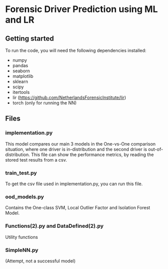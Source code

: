 # Forensic Driver Prediction using ML and LR

## Getting started
To run the code, you will need the following dependencies installed:
* numpy
* pandas
* seaborn
* matplotlib
* sklearn
* scipy
* itertools
* lir (https://github.com/NetherlandsForensicInstitute/lir)
* torch (only for running the NN)

## Files
### implementation.py
This model compares our main 3 models in the One-vs-One comparison situation, where one driver is in-distribution and the second driver is out-of-distribution. This file can show the performance metrics, by reading the stored test results from a csv.

### train_test.py
To get the csv file used in implementation.py, you can run this file.

### ood_models.py
Contains the One-class SVM, Local Outlier Factor and Isolation Forest Model.

### Functions(2).py and DataDefined(2).py
Utility functions

### SimpleNN.py
(Attempt, not a successful model)

